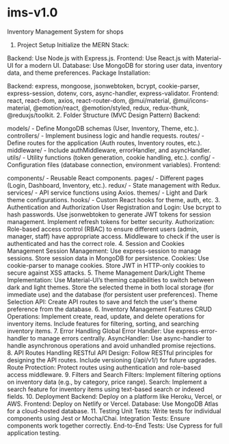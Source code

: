 # ims-v1.0
Inventory Management System for shops

1. Project Setup
Initialize the MERN Stack:

Backend: Use Node.js with Express.js.
Frontend: Use React.js with Material-UI for a modern UI.
Database: Use MongoDB for storing user data, inventory data, and theme preferences.
Package Installation:

Backend: express, mongoose, jsonwebtoken, bcrypt, cookie-parser, express-session, dotenv, cors, async-handler, express-validator.
Frontend: react, react-dom, axios, react-router-dom, @mui/material, @mui/icons-material, @emotion/react, @emotion/styled, redux, redux-thunk, @reduxjs/toolkit.
2. Folder Structure (MVC Design Pattern)
Backend:

models/ - Define MongoDB schemas (User, Inventory, Theme, etc.).
controllers/ - Implement business logic and handle requests.
routes/ - Define routes for the application (Auth routes, Inventory routes, etc.).
middleware/ - Include authMiddleware, errorHandler, and asyncHandler.
utils/ - Utility functions (token generation, cookie handling, etc.).
config/ - Configuration files (database connection, environment variables).
Frontend:

components/ - Reusable React components.
pages/ - Different pages (Login, Dashboard, Inventory, etc.).
redux/ - State management with Redux.
services/ - API service functions using Axios.
themes/ - Light and Dark theme configurations.
hooks/ - Custom React hooks for theme, auth, etc.
3. Authentication and Authorization
User Registration and Login:
Use bcrypt to hash passwords.
Use jsonwebtoken to generate JWT tokens for session management.
Implement refresh tokens for better security.
Authorization:
Role-based access control (RBAC) to ensure different users (admin, manager, staff) have appropriate access.
Middleware to check if the user is authenticated and has the correct role.
4. Session and Cookies Management
Session Management:
Use express-session to manage sessions.
Store session data in MongoDB for persistence.
Cookies:
Use cookie-parser to manage cookies.
Store JWT in HTTP-only cookies to secure against XSS attacks.
5. Theme Management
Dark/Light Theme Implementation:
Use Material-UI’s theming capabilities to switch between dark and light themes.
Store the selected theme in both local storage (for immediate use) and the database (for persistent user preferences).
Theme Selection API:
Create API routes to save and fetch the user's theme preference from the database.
6. Inventory Management Features
CRUD Operations:
Implement create, read, update, and delete operations for inventory items.
Include features for filtering, sorting, and searching inventory items.
7. Error Handling
Global Error Handler:
Use express-error-handler to manage errors centrally.
AsyncHandler:
Use async-handler to handle asynchronous operations and avoid unhandled promise rejections.
8. API Routes Handling
RESTful API Design:
Follow RESTful principles for designing the API routes.
Include versioning (/api/v1/) for future upgrades.
Route Protection:
Protect routes using authentication and role-based access middleware.
9. Filters and Search
Filters:
Implement filtering options on inventory data (e.g., by category, price range).
Search:
Implement a search feature for inventory items using text-based search or indexed fields.
10. Deployment
Backend: Deploy on a platform like Heroku, Vercel, or AWS.
Frontend: Deploy on Netlify or Vercel.
Database: Use MongoDB Atlas for a cloud-hosted database.
11. Testing
Unit Tests: Write tests for individual components using Jest or Mocha/Chai.
Integration Tests: Ensure components work together correctly.
End-to-End Tests: Use Cypress for full application testing.